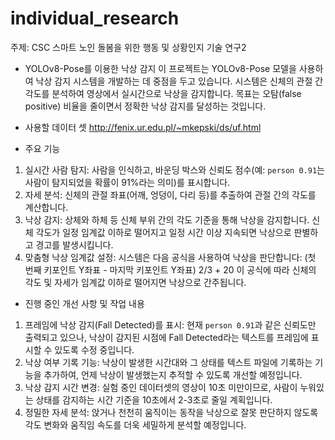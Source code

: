 # individual_research
주제: CSC 스마트 노인 돌봄을 위한 행동 및 상황인지 기술 연구2

* YOLOv8-Pose를 이용한 낙상 감지
이 프로젝트는 YOLOv8-Pose 모델을 사용하여 낙상 감지 시스템을 개발하는 데 중점을 두고 있습니다. 시스템은 신체의 관절 간 각도를 분석하여 영상에서 실시간으로 낙상을 감지합니다. 목표는 오탐(false positive) 비율을 줄이면서 정확한 낙상 감지를 달성하는 것입니다.

* 사용할 데이터 셋
http://fenix.ur.edu.pl/~mkepski/ds/uf.html

* 주요 기능
1. 실시간 사람 탐지: 사람을 인식하고, 바운딩 박스와 신뢰도 점수(예: `person 0.91`는 사람이 탐지되었을 확률이 91%라는 의미)를 표시합니다.
2. 자세 분석: 신체의 관절 좌표(어깨, 엉덩이, 다리 등)를 추출하여 관절 간의 각도를 계산합니다.
3. 낙상 감지: 상체와 하체 등 신체 부위 간의 각도 기준을 통해 낙상을 감지합니다. 신체 각도가 일정 임계값 이하로 떨어지고 일정 시간 이상 지속되면 낙상으로 판별하고 경고를 발생시킵니다.
4. 맞춤형 낙상 임계값 설정: 시스템은 다음 공식을 사용하여 낙상을 판단합니다: (첫 번째 키포인트 Y좌표 - 마지막 키포인트 Y좌표)  2/3 + 20
  이 공식에 따라 신체의 각도 및 자세가 임계값 이하로 떨어지면 낙상으로 간주됩니다.

* 진행 중인 개선 사항 및 작업 내용
1. 프레임에 낙상 감지(Fall Detected)를 표시: 현재 `person 0.91`과 같은 신뢰도만 출력되고 있으나, 낙상이 감지된 시점에 Fall Detected라는 텍스트를 프레임에 표시할 수 있도록 수정 중입니다.
2. 낙상 여부 기록 기능: 낙상이 발생한 시간대와 그 상태를 텍스트 파일에 기록하는 기능을 추가하여, 언제 낙상이 발생했는지 추적할 수 있도록 개선할 예정입니다.
3. 낙상 감지 시간 변경: 실험 중인 데이터셋의 영상이 10초 미만이므로, 사람이 누워있는 상태를 감지하는 시간 기준을 10초에서 2-3초로 줄일 계획입니다.
4. 정밀한 자세 분석: 앉거나 천천히 움직이는 동작을 낙상으로 잘못 판단하지 않도록 각도 변화와 움직임 속도를 더욱 세밀하게 분석할 예정입니다.
